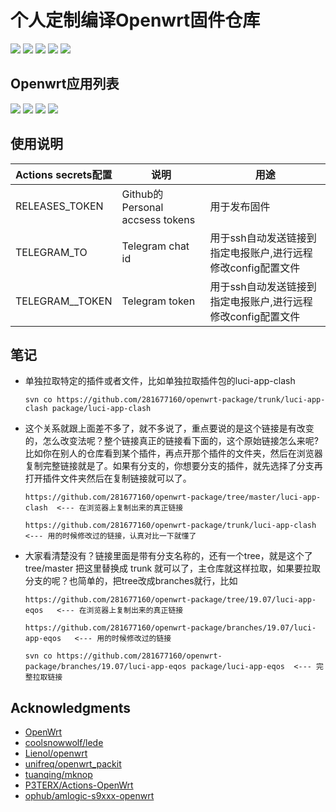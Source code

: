 
# 个人定制编译Openwrt固件仓库
<a href="https://github.com/rastyu/s905x3-openwrt/releases/tag/LEDE_x86_%E7%B2%BE%E7%AE%80"><img src="https://img.shields.io/badge/openwrt-LEDE_x86_精简-D98719"></a>
<a href="https://github.com/rastyu/s905x3-openwrt/releases/tag/LEDE_x86_Plus"><img src="https://img.shields.io/badge/openwrt-LEDE_x86_Plus-D98719"></a>
<a href="https://github.com/rastyu/s905x3-openwrt/releases/tag/immor_x86_Plu"><img src="https://img.shields.io/badge/openwrt-immor_x86_Plus-D98719"></a>
<a href="https://github.com/rastyu/s905x3-openwrt/releases/tag/ARM-box"><img src="https://img.shields.io/badge/openwrt-LEDE_ARM电视盒子-D98719"></a>
<a href="https://github.com/rastyu/s905x3-openwrt/releases/tag/LEDE_%E7%BA%A2%E7%B1%B3AX6"><img src="https://img.shields.io/badge/openwrt-LEDE_红米AX6-D98719"></a>
## Openwrt应用列表
<a href="https://github.com/rastyu/s905x3-openwrt/blob/main/%E5%BA%94%E7%94%A8%E5%88%97%E8%A1%A8/x86-lede.txt"><img src="https://img.shields.io/badge/应用列表-LEDE_x86_精简-DBDB70"></a>
<a href="https://github.com/rastyu/s905x3-openwrt/blob/main/%E5%BA%94%E7%94%A8%E5%88%97%E8%A1%A8/x86-docker.txt"><img src="https://img.shields.io/badge/应用列表-LEDE_x86_Plus-DBDB70"></a>
<a href="https://github.com/rastyu/s905x3-openwrt/blob/main/%E5%BA%94%E7%94%A8%E5%88%97%E8%A1%A8/x86-immor.txt"><img src="https://img.shields.io/badge/应用列表-immor_x86_Plus-DBDB70"></a>
<a href="https://github.com/rastyu/s905x3-openwrt/blob/main/%E5%BA%94%E7%94%A8%E5%88%97%E8%A1%A8/ARM%E7%9B%92%E5%AD%90.txt"><img src="https://img.shields.io/badge/应用列表-LEDE_ARM电视盒子-DBDB70"></a>
## 使用说明
| Actions secrets配置 | 说明 | 用途 |  
| ---- | ----| ---- |
| RELEASES_TOKEN | Github的Personal accsess tokens | 用于发布固件 |
| TELEGRAM_TO | Telegram chat id | 用于ssh自动发送链接到指定电报账户,进行远程修改config配置文件 |
| TELEGRAM__TOKEN | Telegram token | 用于ssh自动发送链接到指定电报账户,进行远程修改config配置文件 |

## 笔记

- 单独拉取特定的插件或者文件，比如单独拉取插件包的luci-app-clash

      svn co https://github.com/281677160/openwrt-package/trunk/luci-app-clash package/luci-app-clash
      
- 这个关系就跟上面差不多了，就不多说了，重点要说的是这个链接是有改变的，怎么改变法呢？整个链接真正的链接看下面的，这个原始链接怎么来呢?比如你在别人的仓库看到某个插件，再点开那个插件的文件夹，然后在浏览器复制完整链接就是了。如果有分支的，你想要分支的插件，就先选择了分支再打开插件文件夹然后在复制链接就可以了。

      https://github.com/281677160/openwrt-package/tree/master/luci-app-clash  <--- 在浏览器上复制出来的真正链接
      
      https://github.com/281677160/openwrt-package/trunk/luci-app-clash        <--- 用的时候修改过的链接，认真对比一下就懂了
      
- 大家看清楚没有？链接里面是带有分支名称的，还有一个tree，就是这个了 tree/master 把这里替换成 trunk 就可以了，主仓库就这样拉取，如果要拉取分支的呢？也简单的，把tree改成branches就行，比如
     
      https://github.com/281677160/openwrt-package/tree/19.07/luci-app-eqos   <--- 在浏览器上复制出来的真正链接
      
      https://github.com/281677160/openwrt-package/branches/19.07/luci-app-eqos   <--- 用的时候修改过的链接

      svn co https://github.com/281677160/openwrt-package/branches/19.07/luci-app-eqos package/luci-app-eqos  <--- 完整拉取链接



## Acknowledgments
- [OpenWrt](https://github.com/openwrt/openwrt)
- [coolsnowwolf/lede](https://github.com/coolsnowwolf/lede)
- [Lienol/openwrt](https://github.com/Lienol/openwrt)
- [unifreq/openwrt_packit](https://github.com/unifreq/openwrt_packit)
- [tuanqing/mknop](https://github.com/tuanqing/mknop)
- [P3TERX/Actions-OpenWrt](https://github.com/P3TERX/Actions-OpenWrt)
- [ophub/amlogic-s9xxx-openwrt](https://github.com/ophub/amlogic-s9xxx-openwrt)
